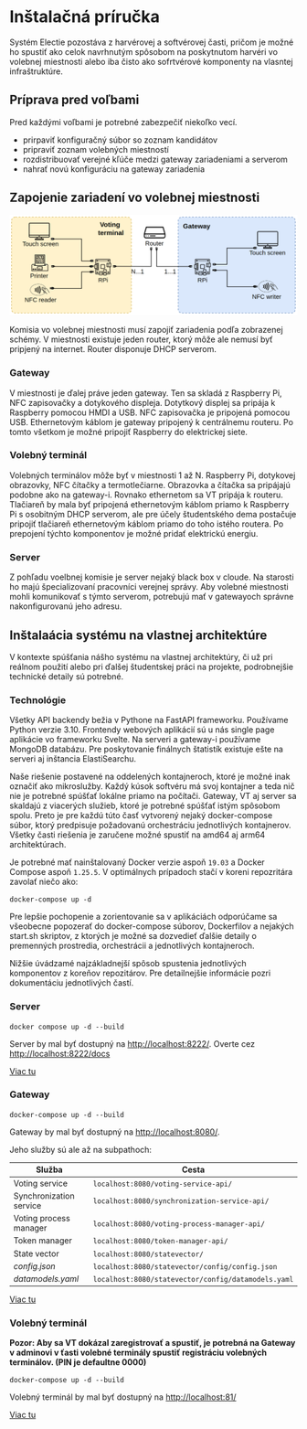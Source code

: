 # Inštalačná príručka

Systém Electie pozostáva z harvérovej a softvérovej časti, pričom je možné ho spustiť ako celok navrhnutým spôsobom na poskytnutom harvéri vo volebnej miestnosti alebo iba čisto ako sofrtvérové komponenty na vlasntej infraštruktúre.


## Príprava pred voľbami

Pred každými voľbami je potrebné zabezpečiť niekoľko vecí.
 - prirpaviť konfiguračný súbor so zoznam kandidátov
 - pripraviť zoznam volebných miestností
 - rozdistribuovať verejné kľúče medzi gateway zariadeniami a serverom
 - nahrať novú konfiguráciu na gateway zariadenia

## Zapojenie zariadení vo volebnej miestnosti

![](/assets/images/voting-place-architecture.png)

Komisia vo volebnej miestnosti musí zapojiť zariadenia podľa zobrazenej schémy. V miestnosti existuje jeden router, ktorý môže ale nemusí byť pripjený na internet. Router disponuje DHCP serverom.

### Gateway

V miestnosti je ďalej práve jeden gateway. Ten sa skladá z Raspberry Pi, NFC zapisovačky a dotykového displeja. Dotytkový displej sa pripája k Raspberry pomocou HMDI a USB. NFC zapisovačka je pripojená pomocou USB. Ethernetovým káblom je gateway pripojený k centrálnemu routeru. Po tomto všetkom je možné pripojiť Raspberry do elektrickej siete.


### Volebný terminál

Volebných terminálov môže byť v miestnosti 1 až N. Raspberry Pi, dotykovej obrazovky, NFC čítačky a termotlečiarne. Obrazovka a čítačka sa pripájajú podobne ako na gateway-i. Rovnako ethernetom sa VT pripája k routeru. Tlačiareň by mala byť pripojená ethernetovým káblom priamo k Raspberry Pi s osobitným DHCP serverom, ale pre účely študentského dema postačuje pripojiť tlačiareň ethernetovým káblom priamo do toho istého routera. Po prepojení týchto komponentov je možné pridať elektrickú energiu.


### Server

Z pohľadu voelbnej komisie je server nejaký black box v cloude. Na starosti ho majú špecializovaní pracovníci verejnej správy. Aby volebné miestnosti mohli komunikovať s týmto serverom, potrebujú mať v gatewayoch správne nakonfigurovanú jeho adresu.


## Inštalaácia systému na vlastnej architektúre

V kontexte spúšťania nášho systému na vlastnej architektúry, či už pri reálnom použití alebo pri ďalšej študentskej práci na projekte, podrobnejšie technické detaily sú potrebné.

### Technológie

Všetky API backendy bežia v Pythone na FastAPI frameworku. Používame Python verzie 3.10. Frontendy webových aplikácií sú u nás single page aplikácie vo frameworku Svelte. Na serveri a gateway-i používame MongoDB databázu. Pre poskytovanie finálnych štatistík existuje ešte na serveri aj inštancia ElastiSearchu.

Naše riešenie postavené na oddelených kontajneroch, ktoré je možné inak označiť ako mikroslužby. Každý kúsok softvéru má svoj kontajner a teda nič nie je potrebné spúšťať lokálne priamo na počítači. Gateway, VT aj server sa skaldajú z viacerých služieb, ktoré je potrebné spúšťať istým spôsobom spolu. Preto je pre každú túto časť vytvorený nejaký docker-compose súbor, ktorý predpisuje požadovanú orchestráciu jednotlivých kontajnerov. Všetky časti riešenia je zaručene možné spustiť na amd64 aj arm64 architektúrach.

Je potrebné mať nainštalovaný Docker verzie aspoň `19.03` a Docker Compose aspoň `1.25.5`. V optimálnych prípadoch stačí v koreni repozritára zavolať niečo ako:

```
docker-compose up -d
```

Pre lepšie pochopenie a zorientovanie sa v aplikáciách odporúčame sa všeobecne popozerať do docker-compose súborov, Dockerfilov a nejakých start.sh skriptov, z ktorých je možné sa dozvedieť ďalšie detaily o premenných prostredia, orchestrácii a jednotlivých kontajneroch.

Nižšie úvádzamé najzákladnejší spôsob spustenia jednotlivých komponentov z koreňov repozitárov. Pre detailnejšie informácie pozri dokumentáciu jednotlivých častí.


### Server

```
docker compose up -d --build
```

Server by mal byť dostupný na [http://localhost:8222/](http://localhost:8222/). Overte cez [http://localhost:8222/docs](http://localhost:8222/docs)

[Viac tu](../server/installation)


### Gateway

```
docker-compose up -d --build
```

Gateway by mal byť dostupný na [http://localhost:8080/](http://localhost:8080/).

Jeho služby sú ale až na subpathoch:


| Služba | Cesta |
| --- | --- |
| Voting service | `localhost:8080/voting-service-api/` |
| Synchronization service | `localhost:8080/synchronization-service-api/` |
| Voting process manager | `localhost:8080/voting-process-manager-api/` |
| Token manager | `localhost:8080/token-manager-api/` |
| State vector | `localhost:8080/statevector/` |
| _config.json_ | `localhost:8080/statevector/config/config.json` |
| _datamodels.yaml_ | `localhost:8080/statevector/config/datamodels.yaml` |

[Viac tu](../gateway/installation)


### Volebný terminál

__Pozor: Aby sa VT dokázal zaregistrovať a spustiť, je potrebná na Gateway v adminovi v ťasti volebné terminály spustiť registráciu volebných terminálov. (PIN je defaultne 0000)__

```
docker-compose up -d --build
```

Volebný terminál by mal byť dostupný na [http://localhost:81/](http://localhost:81/)

[Viac tu](../voting_terminal/installation)

